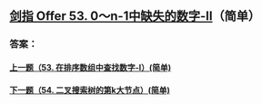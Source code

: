 ## [剑指 Offer 53. 0～n-1中缺失的数字-II](https://leetcode-cn.com/problems/merge-two-sorted-lists/)（简单）





### 答案：



#### [上一题（53. 在排序数组中查找数字-I）(简单)](https://github.com/sdwwld/leetCode/blob/master/src/main/java/com/wld/java/offer/剑指Offer53-I.md)

#### [下一题（54. 二叉搜索树的第k大节点）(简单)](https://github.com/sdwwld/leetCode/blob/master/src/main/java/com/wld/java/offer/剑指Offer54.md)